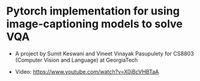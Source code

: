 # Pytorch implementation for using image-captioning models to solve VQA

- A project by Sumit Keswani and Vineet Vinayak Pasupulety for CS8803 (Computer Vision and Language) at GeorgiaTech

- Video: https://www.youtube.com/watch?v=X0iBcVHBTaA

